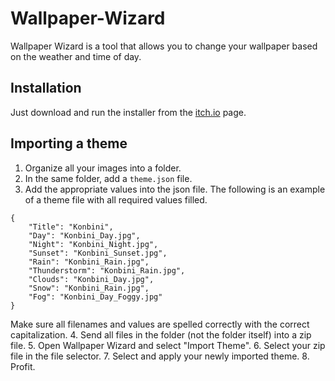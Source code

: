 # Wallpaper-Wizard

Wallpaper Wizard is a tool that allows you to change your wallpaper based on the weather and time of day.

## Installation

Just download and run the installer from the [itch.io](https://cyndakwil.itch.io/wallpaper-wizard) page.

## Importing a theme

1. Organize all your images into a folder.
2. In the same folder, add a `theme.json` file.
3. Add the appropriate values into the json file. The following is an example of a theme file with all required values filled.
```
{
    "Title": "Konbini",
    "Day": "Konbini_Day.jpg",
    "Night": "Konbini_Night.jpg",
    "Sunset": "Konbini_Sunset.jpg",
    "Rain": "Konbini_Rain.jpg",
    "Thunderstorm": "Konbini_Rain.jpg",
    "Clouds": "Konbini_Day.jpg",
    "Snow": "Konbini_Rain.jpg",
    "Fog": "Konbini_Day_Foggy.jpg"
}
```

Make sure all filenames and values are spelled correctly with the correct capitalization.
4. Send all files in the folder (not the folder itself) into a zip file.
5. Open Wallpaper Wizard and select "Import Theme".
6. Select your zip file in the file selector.
7. Select and apply your newly imported theme.
8. Profit.
